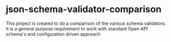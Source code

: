 # json-schema-validator-comparison
This project is created to do a comparison of the various schema validators. It is a general purpose requirement to work with standard Open API schema's 
and configuration driven approach
